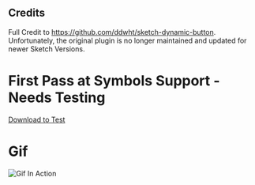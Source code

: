 ## Credits 

Full Credit to https://github.com/ddwht/sketch-dynamic-button. Unfortunately, the original plugin is no longer maintained and updated for newer Sketch Versions.  

# First Pass at Symbols Support - Needs Testing

[Download to Test](https://github.com/fuggfuggfugg/sketch-dynamic-button-3.5/archive/sketch-symbols-fuck-yeah.zip)

# Gif

![Gif In Action](https://cloud.githubusercontent.com/assets/5616123/22869517/bbf7605e-f16d-11e6-8994-832d26430bf0.gif)





